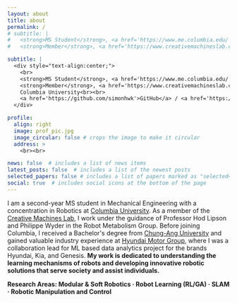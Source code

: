 ```yaml
---
layout: about
title: about
permalink: /
# subtitle: |
#   <strong>MS Student</strong>, <a href='https://www.me.columbia.edu/'>Department of Mechanical Engineering</a><br>
#   <strong>Member</strong>, <a href='https://www.creativemachineslab.com/'>Creative Machines Lab</a>

subtitle: |
  <div style="text-align:center;">
    <br>
    <strong>MS Student</strong>, <a href='https://www.me.columbia.edu/'>Department of Mechanical Engineering</a><br>
    <strong>Member</strong>, <a href='https://www.creativemachineslab.com/'>Creative Machines Lab</a><br>
    Columbia University<br><br>
    <a href='https://github.com/simonhwk'>GitHub</a> / <a href='https://www.linkedin.com/in/simonhwk/'>Linkedin</a> / <a href = 'https://simonhwk.github.io/assets/pdf/SimonKang_CV.pdf'>CV</a><br><br><br>
  </div>

profile:
  align: right
  image: prof_pic.jpg
  image_circular: false # crops the image to make it circular
  address: >
    <br><br>

news: false  # includes a list of news items
latest_posts: false  # includes a list of the newest posts
selected_papers: false # includes a list of papers marked as "selected={true}"
social: true  # includes social icons at the bottom of the page
---
```

I am a second-year MS student in Mechanical Engineering with a concentration in Robotics at [Columbia University](https://www.columbia.edu/). As a member of the [Creative Machines Lab](https://www.creativemachineslab.com/), I work under the guidance of Professor Hod Lipson and Philippe Wyder in the Robot Metabolism Group. Before joining Columbia, I received a Bachelor's degree from [Chung-Ang University](https://www.cau.ac.kr/) and gained valuable industry experience at [Hyundai Motor Group](https://www.hyundaimotorgroup.com/main/mainRecommend), where I was a collaboration lead for ML based data analytics project for the brands Hyundai, Kia, and Genesis. **My work is dedicated to understanding the learning mechanisms of robots and developing innovative robotic solutions that serve society and assist individuals.**

**Research Areas: Modular & Soft Robotics · Robot Learning (RL/GA) · SLAM · Robotic Manipulation and Control**


<!-- This is some random text -- this should change frontend.
Write your biographccccccccccccy here. Tell the world about yourself. Link to your favorite [subreddit](http://reddit.com). You can put a picture in, too. The code is already in, just name your picture `prof_pic.jpg` and put it in the `img/` folder. -->
<!-- 
Put your address / P.O. box / other info right below your picture. You can also disable any of these elements by editing `profile` property of the YAML header of your `_pages/about.md`. Edit `_bibliography/papers.bib` and Jekyll will render your [publications page](/al-folio/publications/) automatically. -->
<!-- 
Link to your social media connections, too. This theme is set up to use [Font Awesome icons](http://fortawesome.github.io/Font-Awesome/) and [Academicons](https://jpswalsh.github.io/academicons/), like the ones below. Add your Facebook, Twitter, LinkedIn, Google Scholar, or just disable all of them. -->

